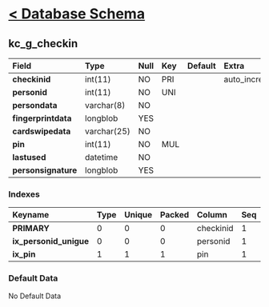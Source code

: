 # [< Database Schema](DatabaseSchema.md) #

## kc\_g\_checkin ##
| **Field** | Type | Null | Key | Default | Extra | Comment |
|:----------|:-----|:-----|:----|:--------|:------|:--------|
| **checkinid** | int(11) | NO   | PRI |         | auto\_increment |         |
| **personid** | int(11) | NO   | UNI |         |       |         |
| **persondata** | varchar(8) | NO   |     |         |       |         |
| **fingerprintdata** | longblob | YES  |     |         |       |         |
| **cardswipedata** | varchar(25) | NO   |     |         |       |         |
| **pin**   | int(11) | NO   | MUL |         |       |         |
| **lastused** | datetime | NO   |     |         |       |         |
| **personsignature** | longblob | YES  |     |         |       |         |


### Indexes ###
| **Keyname** | Type | Unique | Packed | Column | Seq | Cardinality | Collation | Null | Comment |
|:------------|:-----|:-------|:-------|:-------|:----|:------------|:----------|:-----|:--------|
| **PRIMARY** | 0    | 0      | 0      | checkinid | 1   | 0           | A         | 0    | 0       |
| **ix\_personid\_unigue** | 0    | 0      | 0      | personid | 1   | 0           | A         | 0    | 0       |
| **ix\_pin** | 1    | 1      | 1      | pin    | 1   |             | A         | 1    | 1       |


### Default Data ###
No Default Data